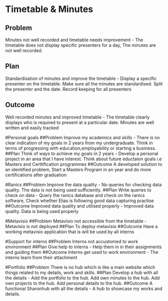 
# Timetable & Minutes
## Problem
Minutes not well recorded and timetable needs improvement - The timetable does not display specific presenters for a day, The minutes are not well recorded.
## Plan
Standardisation of minutes and improve the timetable - Display a specific presenter on the timetable. Make sure all the minutes are standardised. Split the presenter and the date. Record keeping for all presenters
## Outcome
Well recorded minutes and improved timetable - The timetable clearly displays who is required to present at a particular date. Minutes are well written and easily tracked


#Personal goals
##Problem
Improve my academics and skills - There is no clear indication of my goals in 2 years from my undergraduate. Think in terms of progressing with education,employability or starting a business.
##Plan
Think of ways to achieve my goals in 2 years - Develop a personal project in an area that I have interest. Think about future eductaion goals i.e Masters and Certtification programmes
##Outcome
A developed solution to an identified problem, Start a Masters Program in an year and do more certifications after graduation


#Ranics
##Problem
Improve the data quality - No queries for checking data quality. The data is not being used sufficiently.
##Plan
Write queries to check on data - Query the ranics database and check on the ranics software, Check whether Elias is following good data capturing practise
##Outcome
Improved data quality and utilised properly - Improved data quality. Data is being used properly


#Metavisio
##Problem
Metavisio not accessible from the timetable - Metavisio is not deployed
##Plan
To deploy metavisio
##Outcome
Have a working metavisio application that is will be used by all interns


#Support for interns
##Problem
Interns not accustomed to work environment
##Plan
Give help to interns - Help them in in their assignments and guiding them
##Outcome
Interns get used to work environment - The interns learn from their attachment


#Portfolio
##Problem
There is no hub which is like a main website which things related to my details, work and skills.
##Plan
Develop a hub with all the details - Add the portfolio to the hub. Add own minutes to the hub. Add own projects to the hub. Add personal details to the hub.
##Outcome
A functional Sharonhub with all the details - A hub to showcase my works and details.
